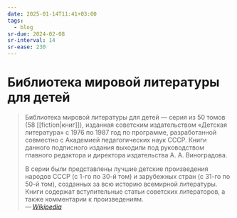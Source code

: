 ```yaml
---
date: 2025-01-14T11:41+03:00
tags:
  - blog
sr-due: 2024-02-08
sr-interval: 14
sr-ease: 230
---
```


# Библиотека мировой литературы для детей

> Библиотека мировой литературы для детей — серия из 50 томов (58
> [[fiction|книг]]), изданная советским издательством «Детская литература» с
> 1976 по 1987 год по программе, разработанной совместно с Академией
> педагогических наук СССР. Книги данного подписного издания выходили под
> руководством главного редактора и директора издательства А. А. Виноградова.
>
> В серии были представлены лучшие детские произведения народов СССР (с 1-го по
> 30-й том) и зарубежных стран (с 31-го по 50-й том), созданных за всю историю
> всемирной литературы. Книги содержат вступительные статьи советских
> литераторов, а также комментарии к произведениям.\
> — <cite>[Wikipedia](https://ru.wikipedia.org/wiki/%D0%91%D0%B8%D0%B1%D0%BB%D0%B8%D0%BE%D1%82%D0%B5%D0%BA%D0%B0_%D0%BC%D0%B8%D1%80%D0%BE%D0%B2%D0%BE%D0%B9_%D0%BB%D0%B8%D1%82%D0%B5%D1%80%D0%B0%D1%82%D1%83%D1%80%D1%8B_%D0%B4%D0%BB%D1%8F_%D0%B4%D0%B5%D1%82%D0%B5%D0%B9)</cite>
